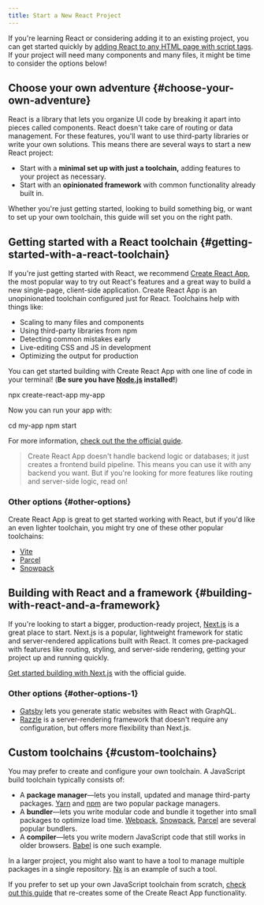 ```yaml
---
title: Start a New React Project
---
```


<Intro>

If you're learning React or considering adding it to an existing project, you can get started quickly by [adding React to any HTML page with script tags](/learn/add-react-to-a-website). If your project will need many components and many files, it might be time to consider the options below!

</Intro>

## Choose your own adventure {#choose-your-own-adventure}

React is a library that lets you organize UI code by breaking it apart into pieces called components. React doesn't take care of routing or data management. For these features, you'll want to use third-party libraries or write your own solutions. This means there are several ways to start a new React project:

* Start with a **minimal set up with just a toolchain,** adding features to your project as necessary.
* Start with an **opinionated framework** with common functionality already built in.

Whether you're just getting started, looking to build something big, or want to set up your own toolchain, this guide will set you on the right path.

## Getting started with a React toolchain {#getting-started-with-a-react-toolchain}

If you're just getting started with React, we recommend [Create React App](https://create-react-app.dev/), the most popular way to try out React's features and a great way to build a new single-page, client-side application. Create React App is an unopinionated toolchain configured just for React. Toolchains help with things like:

* Scaling to many files and components
* Using third-party libraries from npm
* Detecting common mistakes early
* Live-editing CSS and JS in development
* Optimizing the output for production

You can get started building with Create React App with one line of code in your terminal! (**Be sure you have [Node.js](https://nodejs.org/) installed!**)

<TerminalBlock>

npx create-react-app my-app

</TerminalBlock>

Now you can run your app with:

<TerminalBlock>

cd my-app
npm start

</TerminalBlock>

For more information, [check out the the official guide](https://create-react-app.dev/docs/getting-started).

> Create React App doesn't handle backend logic or databases; it just creates a frontend build pipeline. This means you can use it with any backend you want. But if you're looking for more features like routing and server-side logic, read on!

### Other options {#other-options}

Create React App is great to get started working with React, but if you'd like an even lighter toolchain, you might try one of these other popular toolchains:

* [Vite](https://vitejs.dev/guide/)
* [Parcel](https://parceljs.org/)
* [Snowpack](https://www.snowpack.dev/tutorials/react)

## Building with React and a framework {#building-with-react-and-a-framework}

If you're looking to start a bigger, production-ready project, [Next.js](https://nextjs.org/) is a great place to start. Next.js is a popular, lightweight framework for static and server‑rendered applications built with React. It comes pre-packaged with features like routing, styling, and server-side rendering, getting your project up and running quickly. 

[Get started building with Next.js](https://nextjs.org/docs/getting-started) with the official guide.

### Other options {#other-options-1}

* [Gatsby](https://www.gatsbyjs.org/) lets you generate static websites with React with GraphQL.
* [Razzle](https://razzlejs.org/) is a server-rendering framework that doesn't require any configuration, but offers more flexibility than Next.js.

## Custom toolchains {#custom-toolchains}

You may prefer to create and configure your own toolchain. A JavaScript build toolchain typically consists of:

* A **package manager**—lets you install, updated and manage third-party packages. [Yarn](https://yarnpkg.com/) and [npm](https://www.npmjs.com/) are two popular package managers.
* A **bundler**—lets you write modular code and bundle it together into small packages to optimize load time. [Webpack](https://webpack.js.org/), [Snowpack](https://www.snowpack.dev/), [Parcel](https://parceljs.org/) are several popular bundlers.
* A **compiler**—lets you write modern JavaScript code that still works in older browsers. [Babel](https://babeljs.io/) is one such example.

In a larger project, you might also want to have a tool to manage multiple packages in a single repository. [Nx](https://nx.dev/react) is an example of such a tool.

If you prefer to set up your own JavaScript toolchain from scratch, [check out this guide](https://blog.usejournal.com/creating-a-react-app-from-scratch-f3c693b84658) that re-creates some of the Create React App functionality.
